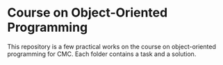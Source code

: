 # Course on Object-Oriented Programming

This repository is a few practical works on the course on object-oriented programming for CMC. Each folder contains a task and a solution.
